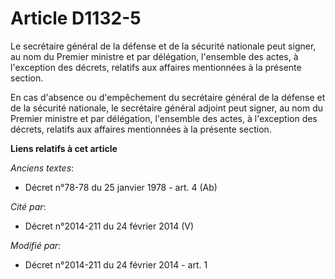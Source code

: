 # Article D1132-5

Le secrétaire général de la défense et de la sécurité nationale peut signer, au nom du Premier ministre et par délégation,
l'ensemble des actes, à l'exception des décrets, relatifs aux affaires mentionnées à la présente section.

En cas d'absence ou d'empêchement du secrétaire général de la défense et de la sécurité nationale, le secrétaire général
adjoint peut signer, au nom du Premier ministre et par délégation, l'ensemble des actes, à l'exception des décrets, relatifs
aux affaires mentionnées à la présente section.

**Liens relatifs à cet article**

_Anciens textes_:

  - Décret n°78-78 du 25 janvier 1978 - art. 4 (Ab)

_Cité par_:

  - Décret n°2014-211 du 24 février 2014 (V)

_Modifié par_:

  - Décret n°2014-211 du 24 février 2014 - art. 1
